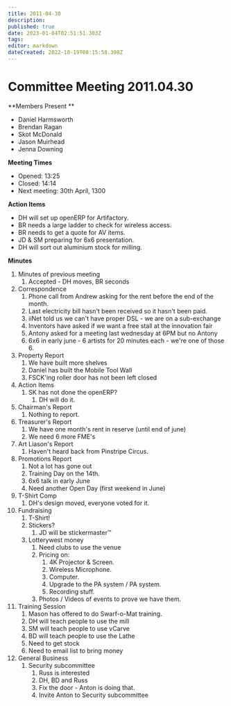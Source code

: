 ```yaml
---
title: 2011-04-30
description: 
published: true
date: 2023-01-04T02:51:51.303Z
tags: 
editor: markdown
dateCreated: 2022-10-19T08:15:58.308Z
---
```


# Committee Meeting 2011.04.30

\*\*Members Present \*\*

-   Daniel Harmsworth
-   Brendan Ragan
-   Skot McDonald
-   Jason Muirhead
-   Jenna Downing

**Meeting Times**

-   Opened: 13:25
-   Closed: 14:14
-   Next meeting: 30th April, 1300

**Action Items**

-   DH will set up openERP for Artifactory.
-   BR needs a large ladder to check for wireless access.
-   BR needs to get a quote for AV items.
-   JD & SM preparing for 6x6 presentation.
-   DH will sort out aluminium stock for milling.

**Minutes**

1.  Minutes of previous meeting
    1.  Accepted - DH moves, BR seconds
2.  Correspondence
    1.  Phone call from Andrew asking for the rent before the end of the month.
    2.  Last electricity bill hasn't been received so it hasn't been paid.
    3.  iiNet told us we can't have proper DSL - we are on a sub-exchange
    4.  Inventors have asked if we want a free stall at the innovation fair
    5.  Antony asked for a meeting last wednesday at 6PM but no Antony
    6.  6x6 in early june - 6 artists for 20 minutes each - we're one of those 6.
3.  Property Report
    1.  We have built more shelves
    2.  Daniel has built the Mobile Tool Wall
    3.  FSCK'ing roller door has not been left closed
4.  Action Items
    1.  SK has not done the openERP?
        1.  DH will do it.
5.  Chairman's Report
    1.  Nothing to report.
6.  Treasurer's Report
    1.  We have one month's rent in reserve (until end of june)
    2.  We need 6 more FME's
7.  Art Liason's Report
    1.  Haven't heard back from Pinstripe Circus.
8.  Promotions Report
    1.  Not a lot has gone out
    2.  Training Day on the 14th.
    3.  6x6 talk in early June
    4.  Need another Open Day (first weekend in June)
9.  T-Shirt Comp
    1.  DH's design moved, everyone voted for it.
10. Fundraising
    1.  T-Shirt!
    2.  Stickers?
        1.  JD will be stickermaster™
    3.  Lotterywest money
        1.  Need clubs to use the venue
        2.  Pricing on:
            1.  4K Projector & Screen.
            2.  Wireless Microphone.
            3.  Computer.
            4.  Upgrade to the PA system / PA system.
            5.  Recording stuff.
        3.  Photos / Videos of events to prove we have them.
11. Training Session
    1.  Mason has offered to do Swarf-o-Mat training.
    2.  DH will teach people to use the mill
    3.  SM will teach people to use vCarve
    4.  BD will teach people to use the Lathe
    5.  Need to get stock
    6.  Need to email list to bring money
12. General Business
    1.  Security subcommittee
        1.  Russ is interested
        2.  DH, BD and Russ
        3.  Fix the door - Anton is doing that.
        4.  Invite Anton to Security subcommittee
